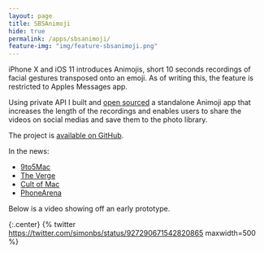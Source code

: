 ```yaml
---
layout: page
title: SBSAnimoji
hide: true
permalink: /apps/sbsanimoji/
feature-img: "img/feature-sbsanimoji.png"
---
```


iPhone X and iOS 11 introduces Animojis, short 10 seconds recordings of facial gestures transposed onto an emoji. As of writing this, the feature is restricted to Apples Messages app.

Using private API I built and [open sourced](https://github.com/simonbs/SBSAnimojis) a standalone Animoji app that increases the length of the recordings and enables users to share the videos on social medias and save them to the photo library.

The project is [available on GitHub](https://github.com/simonbs/SBSAnimoji). 

In the news:

- [9to5Mac](https://9to5mac.com/2017/11/06/standalone-animoji-app-ios/)
- [The Verge](https://www.theverge.com/2017/11/7/16617018/sbsanimoji-app-animoji-developer)
- [Cult of Mac](https://www.cultofmac.com/512661/animoji-hack/)
- [PhoneArena](https://www.phonearena.com/news/iOS-developer-creates-stand-alone-Animoji-app-with-longer-recording-time_id99588)

Below is a video showing off an early prototype.

{:.center}
{% twitter https://twitter.com/simonbs/status/927290671542820865 maxwidth=500 %}